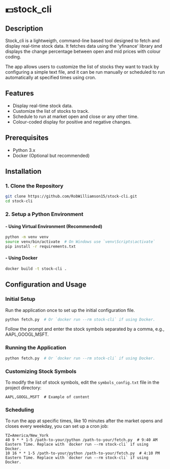 # :dollar:stock_cli
## Description
Stock_cli is a lightweigth, command-line based tool designed to fetch and display real-time stock data. It fetches data using the 'yfinance' library and displays the change percentage between open and mid prices with colour coding.

The app allows users to customize the list of stocks they want to track by configuring a simple text file, and it can be run manually or scheduled to run automatically at specified times using cron.

## Features
- Display real-time stock data.
- Customize the list of stocks to track.
- Schedule to run at market open and close or any other time.
- Colour-coded display for positive and negative changes.

## Prerequisites
- Python 3.x
- Docker (Optional but recommended)

## Installation

### 1. Clone the Repository
```sh
git clone https://github.com/RobWilliamson15/stock-cli.git
cd stock-cli
```

### 2. Setup a Python Environment
#### - Using Virtual Environment (Recommended)
```sh
python -m venv venv
source venv/bin/activate  # On Windows use `venv\Scripts\activate`
pip install -r requirements.txt
```

#### - Using Docker
```sh
docker build -t stock-cli .
```

## Configuration and Usage

### Initial Setup
Run the application once to set up the initial configuration file.
```sh
python fetch.py  # Or `docker run --rm stock-cli` if using Docker.
```
Follow the prompt and enter the stock symbols separated by a comma, e.g., AAPL,GOOGL,MSFT.

### Running the Application
```sh
python fetch.py  # Or `docker run --rm stock-cli` if using Docker.
```

### Customizing Stock Symbols
To modify the list of stock symbols, edit the `symbols_config.txt` file in the project directory:
```
AAPL,GOOGL,MSFT  # Example of content
```

### Scheduling
To run the app at specific times, like 10 minutes after the market opens and closes every weekday, you can set up a cron job:

```cron
TZ=America/New_York
40 9 * * 1-5 /path-to-your/python /path-to-your/fetch.py  # 9:40 AM Eastern Time. Replace with `docker run --rm stock-cli` if using Docker.
10 16 * * 1-5 /path-to-your/python /path-to-your/fetch.py  # 4:10 PM Eastern Time. Replace with `docker run --rm stock-cli` if using Docker.
```

